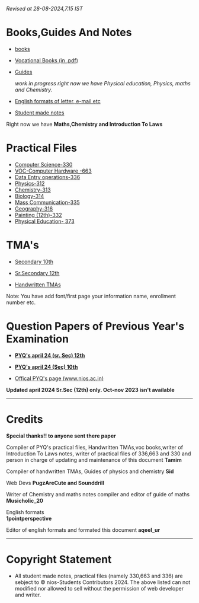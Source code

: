 *Revised at
28-08-2024,7.15 IST*
# Books,Guides And Notes

- [books](https://nios.ac.in/online-course-material.aspx)

- [Vocational Books (in .pdf)](https://drive.google.com/drive/folders/10yjMKD5XLDjPqNbYba6V1L-EvabkRTi)

- [Guides](https://drive.google.com/drive/folders/1Y4fr5EDyuxpoapeeQHkqvkki11fdBeZV)

  *work in progress right now we have Physical education, Physics, maths and  Chemistry.*
- [English formats of letter, e-mail etc](https://drive.google.com/file/d/16_x7g3z3xabTg_a1eRRZBhVV8LLhFiD1/view?usp=drivesdk)

- [Student made notes](https://drive.google.com/drive/folders/1vXLyIQTRAoP_jEQ0eZRUijmr0Wnux_dn)

Right now we have **Maths,Chemistry and Introduction To Laws**

# Practical Files 

- [Computer Science-330](https://drive.google.com/drive/folders/11q-CZ_ZrJzB3wU-klxCRyhASJv_VIoQ_)
- [VOC-Computer Hardware -663](https://drive.google.com/drive/folders/11eGz1VegBsV__1TscayN7ATEHLTkF04O)
- [Data Entry operations-336](https://drive.google.com/drive/folders/11mK_9Yh_m6UkxUXbic-We-H6SNwUCMDd)
- [Physics-312](https://drive.google.com/file/d/1B9Yh26xWQt3eFkhQK-nzPKMMVIPkqZ5r/view?usp=drivesdk)
- [Chemistry-313](https://drive.google.com/file/d/1B9TzkCS1fOwDLkYGRB_2pfO2ThQ9fJNP/view?usp=drivesdk)
- [Biology-314](https://drive.google.com/file/d/1B9tbmsOODQAoU8PWchWjCT801nsQR37k/view?usp=drivesdk)
- [Mass Communication-335](https://drive.google.com/file/d/10MQXshxbdzUpaDKg1AQ1YELTH5g0ixv1/view?usp=drivesdk)
- [Geography-316](https://drive.google.com/file/d/1BdssxglXR_rF4UaQrsI3g_P9kazh7Ty8/view?usp=drivesdk)
- [Painting (12th)-332](https://drive.google.com/file/d/1cNMc3Cs83zRhLMpjqmiwg_t-hb8QFEw1/view?usp=drivesdk)
- [Physical Education- 373](https://drive.google.com/file/d/1eIvdEYEIBClLFyMGLcggA8Zd8pbil0vw/view?usp=drivesdk)
# TMA's
- [Secondary 10th](https://drive.google.com/drive/folders/1jvxqUL-eb--M7UuknJfnYwwLbWdYifCB)


- [Sr.Secondary 12th](https://drive.google.com/drive/folders/1lgKI4azmOY9-DN0Zln9z8rwQw7pZ3mGq)

- [Handwritten TMAs](https://drive.google.com/drive/folders/1eFHUKAtpzh-rBjDm4k4zfn3_AZmu0Byh)

Note: You have add font/first page your information name, enrollment number etc.
# Question Papers of Previous Year's Examination
- [**PYQ's april 24 (sr. Sec) 12th**](https://drive.google.com/drive/folders/1pPiI4xloWBmxJ05zej-b-WDO2KzyKlnr)

- [**PYQ's april 24 (Sec) 10th**](https://drive.google.com/drive/folders/1TeVxkTpZndUQNLPmUMGjQaekqa6-D7QC) 

- [Offical PYQ's page (www.nios.ac.in)](https://nios.ac.in/student-information-section/question-paper-of-previous-year-examination-academic.aspx)

**Updated april 2024 Sr.Sec (12th) only. Oct-nov 2023 isn't available**
_______________
# Credits 

**Special thanks!! to anyone sent there paper**

Compiler of PYQ's practical files, Handwritten TMAs,voc books,writer of Introduction To Laws notes, writer of practical files of 336,663 and 330 and person in charge of updating and maintenance of this document 
**Tamim**

Compiler of handwritten TMAs, Guides of physics and chemistry
**Sid**

Web Devs 
**PugzAreCute and Sounddrill**

Writer of Chemistry and maths notes compiler and editor of guide of maths 
**Musicholic_20**

English formats             
**1pointperspective**

Editor of english formats and formated this document 
**aqeel_ur**

_______________

# Copyright Statement

* All  student made notes, practical files (namely 330,663 and 336) are sebject to © nios-Students Contributors 2024. The above listed can not
modified nor allowed to sell without the permission of web developer and writer. 


 

